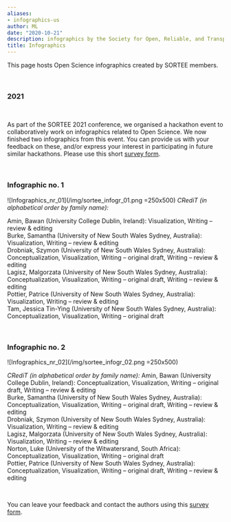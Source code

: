 ```yaml
---
aliases:
- infographics-us
author: ML
date: "2020-10-21"
description: infographics by the Society for Open, Reliable, and Transparent Ecology and Evolutionary biology (SORTEE)
title: Infographics
---
```


This page hosts Open Science infographics created by SORTEE members.   

&nbsp;

### 2021   

&nbsp;

As part of the SORTEE 2021 conference, we organised a hackathon event to collaboratively work on infographics related to Open Science. We now finished two infographics from this event. You can provide us with your feedback on these, and/or express your interest in participating in future similar hackathons. Please use this short [survey form](https://forms.gle/QXqnNAxhzMjMJBa68).   

&nbsp;

### Infographic no. 1  

![Infographics_nr_01](/img/sortee_infogr_01.png =250x500)
*CRediT (in alphabetical order by family name):*   

Amin, Bawan (University College Dublin, Ireland): Visualization, Writing – review & editing   
Burke, Samantha (University of New South Wales Sydney, Australia): Visualization, Writing – review & editing  
Drobniak, Szymon (University of New South Wales Sydney, Australia): Conceptualization, Visualization, Writing – original draft, Writing – review & editing  
Lagisz, Malgorzata (University of New South Wales Sydney, Australia): Conceptualization, Visualization, Writing – original draft, Writing – review & editing  
Pottier, Patrice (University of New South Wales Sydney, Australia): Visualization, Writing – review & editing   
Tam, Jessica Tin-Ying (University of New South Wales Sydney, Australia): Conceptualization, Visualization, Writing – original draft   

&nbsp;

### Infographic no. 2  

![Infographics_nr_02](/img/sortee_infogr_02.png =250x500)    


*CRediT (in alphabetical order by family name):*
Amin, Bawan (University College Dublin, Ireland): Conceptualization, Visualization, Writing – original draft, Writing – review & editing   
Burke, Samantha (University of New South Wales Sydney, Australia): Conceptualization, Visualization, Writing – original draft, Writing – review & editing   
Drobniak, Szymon (University of New South Wales Sydney, Australia): Visualization, Writing – review & editing  
Lagisz, Malgorzata (University of New South Wales Sydney, Australia): Visualization, Writing – review & editing   
Norton, Luke (University of the Witwatersrand, South Africa): Conceptualization, Visualization, Writing – original draft   
Pottier, Patrice (University of New South Wales Sydney, Australia): Conceptualization, Visualization, Writing – original draft, Writing – review & editing    

&nbsp;

You can leave your feedback and contact the authors using this [survey form](https://forms.gle/QXqnNAxhzMjMJBa68).   

&nbsp;
